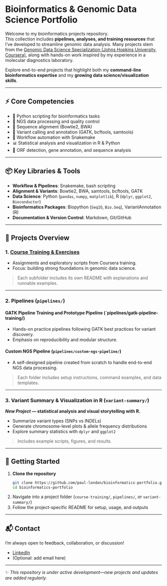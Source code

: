 # Bioinformatics & Genomic Data Science Portfolio

Welcome to my bioinformatics projects repository.  
This collection includes **pipelines, analyses, and training resources** that I’ve developed to streamline genomic data analysis. Many projects stem from the [Genomic Data Science Specialization (Johns Hopkins University, Coursera)](https://www.coursera.org/specializations/genomic-data-science), along with hands-on work inspired by my experience in a molecular diagnostics laboratory.

Explore end-to-end projects that highlight both my **command-line bioinformatics expertise** and my **growing data science/visualization skills**.

---

## ⚡ Core Competencies

- 🐍 Python scripting for bioinformatics tasks  
- 🔎 NGS data processing and quality control  
- 🧬 Sequence alignment (Bowtie2, BWA)  
- 🧫 Variant calling and annotation (GATK, bcftools, samtools)  
- 🧪 Workflow automation with Snakemake  
- 📊 Statistical analysis and visualization in R & Python  
- 🧬 ORF detection, gene annotation, and sequence analysis  

---

## 📦 Key Libraries & Tools

- **Workflow & Pipelines**: Snakemake, bash scripting  
- **Alignment & Variants**: Bowtie2, BWA, samtools, bcftools, GATK  
- **Data Science**: Python (`pandas`, `numpy`, `matplotlib`), R (`dplyr`, `ggplot2`, `Bioconductor`)  
- **Bioinformatics Packages**: Biopython (`SeqIO`, `Bio.Seq`), VariantAnnotation (R)  
- **Documentation & Version Control**: Markdown, Git/GitHub  

---

## 📁 Projects Overview

### 1. [Course Training & Exercises](./Genomic-Data-Science-Specialization)
- Assignments and exploratory scripts from Coursera training.  
- Focus: building strong foundations in genomic data science.

> Each subfolder includes its own README with explanations and runnable examples.

---

### 2. Pipelines (`pipelines/`)
#### GATK Pipeline Training and Prototype Pipeline (`pipelines/gatk-pipeline-training/)

- Hands-on practice pipelines following GATK best practices for variant discovery.  
- Emphasis on reproducibility and modular structure.

#### Custom NGS Pipeline (`pipelines/custom-ngs-pipeline/`)
- A self-designed pipeline created from scratch to handle end-to-end NGS data processing.  
> Each folder includes setup instructions, command examples, and data templates.

---

### 3. Variant Summary & Visualization in R (`variant-summary/`)
***New Project* — statistical analysis and visual storytelling with R.**

- Summarize variant types (SNPs vs INDELs)  
- Generate chromosome-level plots & allele frequency distributions  
- Explore summary statistics with `dplyr` and `ggplot2`  

> Includes example scripts, figures, and results.

---

## 🚀 Getting Started

1. **Clone the repository**
    ```bash
    git clone https://github.com/paul-london/bioinformatics-portfolio.git
    cd bioinformatics-portfolio
    ```
2. Navigate into a project folder (`course-training/`, `pipelines/`, or `variant-summary/`)  
3. Follow the project-specific README for setup, usage, and outputs  

---

## 📬 Contact

I’m always open to feedback, collaboration, or discussion!  

- [LinkedIn](https://www.linkedin.com/in/palondon/)  
- (Optional: add email here)  

---

✨ *This repository is under active development—new projects and updates are added regularly.*

